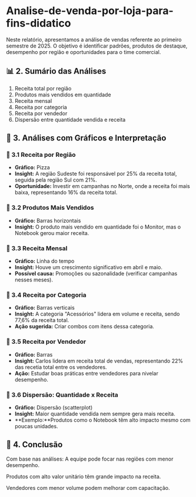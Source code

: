 # Analise-de-venda-por-loja-para-fins-didatico
 Neste relatório, apresentamos a análise de vendas referente ao primeiro semestre de 2025. O objetivo é identificar padrões, produtos de destaque, desempenho por região e oportunidades para o time comercial.

## 📊 2. Sumário das Análises

1. Receita total por região
2. Produtos mais vendidos em quantidade
3. Receita mensal
4. Receita por categoria
5. Receita por vendedor
6. Dispersão entre quantidade vendida e receita

## 📍 3. Análises com Gráficos e Interpretação
### 🔹 3.1 Receita por Região
- **Gráfico:** Pizza
- **Insight:** A região Sudeste foi responsável por 25% da receita total, seguida pela região Sul com 21%.
- **Oportunidade:** Investir em campanhas no Norte, onde a receita foi mais baixa, representando 16% da receita total.

### 🔹 3.2 Produtos Mais Vendidos
- **Gráfico:** Barras horizontais
- **Insight:**  O produto mais vendido em quantidade foi o Monitor, mas o Notebook gerou maior receita.

### 🔹 3.3 Receita Mensal
- **Gráfico:** Linha do tempo
- **Insight:** Houve um crescimento significativo em abril e maio.
- **Possível causa:** Promoções ou sazonalidade (verificar campanhas nesses meses).

### 🔹 3.4 Receita por Categoria
- **Gráfico:** Barras verticais
- **Insight:** A categoria "Acessórios" lidera em volume e receita, sendo 77,6% da receita total.
- **Ação sugerida:** Criar combos com itens dessa categoria.

### 🔹 3.5 Receita por Vendedor
- **Gráfico:** Barras
- **Insight:** Carlos lidera em receita total de vendas, representando 22% das recetia total entre os vendedores.
- **Ação:** Estudar boas práticas entre vendedores para nivelar desempenho.

### 🔹 3.6 Dispersão: Quantidade x Receita
- **Gráfico:** Dispersão (scatterplot)
- **Insight:** Maior quantidade vendida nem sempre gera mais receita.
- **Exemplo:**Produtos como o Notebook têm alto impacto mesmo com poucas unidades.


## 📌 4. Conclusão

Com base nas análises:
A equipe pode focar nas regiões com menor desempenho.

Produtos com alto valor unitário têm grande impacto na receita.

Vendedores com menor volume podem melhorar com capacitação.




















